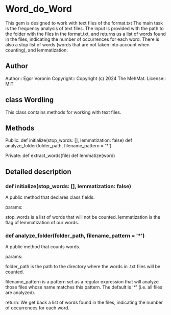 # Word_do_Word
This gem is designed to work with text files of the format.txt 
The main task is the frequency analysis of text files. The input is provided with the path to the folder with the files in the format.txt, and returns us a list of words found in the files, indicating the number of occurrences for each word. There is also a stop list of words (words that are not taken into account when counting), and lemmatization.

## Author 
Author::    Egor Voronin
Copyright:: Copyright (c) 2024 The MehMat.
License::   MIT

## class Wordling
This class contains methods for working with text files.

## Methods
Public:
def initialize(stop_words: [], lemmatization: false)
def analyze_folder(folder_path, filename_pattern = '*')

Private:
def extract_words(file)
def lemmatize(word)

## Detailed description

### def initialize(stop_words: [], lemmatization: false)
A public method that declares class fields. 

params:

stop_words is a list of words that will not be counted.
lemmatization is the flag of lemmatization of our words.

### def analyze_folder(folder_path, filename_pattern = '*')
A public method that counts words.

params: 

folder_path is the path to the directory where the words in .txt files will be counted.

filename_pattern is a pattern set as a regular expression that will analyze those files whose name matches this pattern. 
The default is '*' (i.e. all files are analyzed).

return:
We get back a list of words found in the files, indicating the number of occurrences for each word.